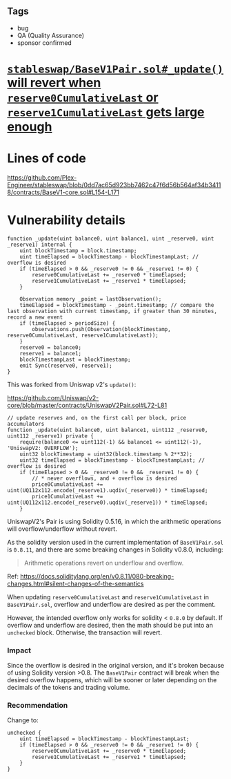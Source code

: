 ## Tags

- bug
- QA (Quality Assurance)
- sponsor confirmed

# [`stableswap/BaseV1Pair.sol#_update()` will revert when `reserve0CumulativeLast` or `reserve1CumulativeLast` gets large enough](https://github.com/code-423n4/2022-06-canto-findings/issues/163) 

# Lines of code

https://github.com/Plex-Engineer/stableswap/blob/0dd7ac65d923bb7462c47f6d56b564af34b34118/contracts/BaseV1-core.sol#L154-L171


# Vulnerability details

```solidity
function _update(uint balance0, uint balance1, uint _reserve0, uint _reserve1) internal {
    uint blockTimestamp = block.timestamp;
    uint timeElapsed = blockTimestamp - blockTimestampLast; // overflow is desired
    if (timeElapsed > 0 && _reserve0 != 0 && _reserve1 != 0) {
        reserve0CumulativeLast += _reserve0 * timeElapsed;
        reserve1CumulativeLast += _reserve1 * timeElapsed;
    }

    Observation memory _point = lastObservation();
    timeElapsed = blockTimestamp - _point.timestamp; // compare the last observation with current timestamp, if greater than 30 minutes, record a new event
    if (timeElapsed > periodSize) {
        observations.push(Observation(blockTimestamp, reserve0CumulativeLast, reserve1CumulativeLast));
    }
    reserve0 = balance0;
    reserve1 = balance1;
    blockTimestampLast = blockTimestamp;
    emit Sync(reserve0, reserve1);
}
```

This was forked from Uniswap v2's `update()`:

https://github.com/Uniswap/v2-core/blob/master/contracts/UniswapV2Pair.sol#L72-L81

```solidity=L72
// update reserves and, on the first call per block, price accumulators
function _update(uint balance0, uint balance1, uint112 _reserve0, uint112 _reserve1) private {
    require(balance0 <= uint112(-1) && balance1 <= uint112(-1), 'UniswapV2: OVERFLOW');
    uint32 blockTimestamp = uint32(block.timestamp % 2**32);
    uint32 timeElapsed = blockTimestamp - blockTimestampLast; // overflow is desired
    if (timeElapsed > 0 && _reserve0 != 0 && _reserve1 != 0) {
        // * never overflows, and + overflow is desired
        price0CumulativeLast += uint(UQ112x112.encode(_reserve1).uqdiv(_reserve0)) * timeElapsed;
        price1CumulativeLast += uint(UQ112x112.encode(_reserve0).uqdiv(_reserve1)) * timeElapsed;
    }
```

UniswapV2's Pair is using Solidity 0.5.16, in which the arithmetic operations will overflow/underflow without revert.

As the solidity version used in the current implementation of `BaseV1Pair.sol` is `0.8.11`, and there are some breaking changes in Solidity v0.8.0, including:

> Arithmetic operations revert on underflow and overflow. 

Ref: https://docs.soliditylang.org/en/v0.8.11/080-breaking-changes.html#silent-changes-of-the-semantics

When updating `reserve0CumulativeLast` and `reserve1CumulativeLast` in `BaseV1Pair.sol`, overflow and underflow are desired as per the comment.

However, the intended overflow only works for solidity < `0.8.0` by default. If overflow and underflow are desired, then the math should be put into an `unchecked` block. Otherwise, the transaction will revert.

### Impact

Since the overflow is desired in the original version, and it's broken because of using Solidity version >0.8. The `BaseV1Pair` contract will break when the desired overflow happens, which will be sooner or later depending on the decimals of the tokens and trading volume.

### Recommendation

Change to:

```solidity
unchecked {
    uint timeElapsed = blockTimestamp - blockTimestampLast;
    if (timeElapsed > 0 && _reserve0 != 0 && _reserve1 != 0) {
        reserve0CumulativeLast += _reserve0 * timeElapsed;
        reserve1CumulativeLast += _reserve1 * timeElapsed;
    }
}
```

